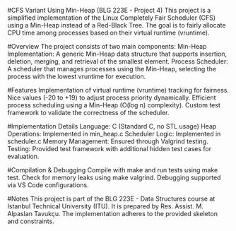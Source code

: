 #CFS Variant Using Min-Heap (BLG 223E - Project 4)
This project is a simplified implementation of the Linux Completely Fair Scheduler (CFS) using a Min-Heap instead of a Red-Black Tree. The goal is to fairly allocate CPU time among processes based on their virtual runtime (vruntime).

#Overview
The project consists of two main components:
Min-Heap Implementation: A generic Min-Heap data structure that supports insertion, deletion, merging, and retrieval of the smallest element.
Process Scheduler: A scheduler that manages processes using the Min-Heap, selecting the process with the lowest vruntime for execution.

#Features
Implementation of virtual runtime (vruntime) tracking for fairness.
Nice values (-20 to +19) to adjust process priority dynamically.
Efficient process scheduling using a Min-Heap (O(log n) complexity).
Custom test framework to validate the correctness of the scheduler.

#Implementation Details
Language: C (Standard C, no STL usage)
Heap Operations: Implemented in min_heap.c
Scheduler Logic: Implemented in scheduler.c
Memory Management: Ensured through Valgrind testing.
Testing: Provided test framework with additional hidden test cases for evaluation.

#Compilation & Debugging
Compile with make and run tests using make test.
Check for memory leaks using make valgrind.
Debugging supported via VS Code configurations.

#Notes
This project is part of the BLG 223E - Data Structures course at Istanbul Technical University (ITU). It is prepared by  Res. Assist. M. Alpaslan Tavukçu.
The implementation adheres to the provided skeleton and constraints.
